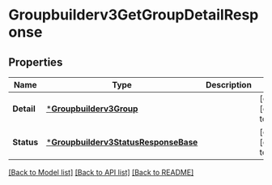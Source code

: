 # Groupbuilderv3GetGroupDetailResponse

## Properties
Name | Type | Description | Notes
------------ | ------------- | ------------- | -------------
**Detail** | [***Groupbuilderv3Group**](groupbuilderv3Group.md) |  | [optional] [default to null]
**Status** | [***Groupbuilderv3StatusResponseBase**](groupbuilderv3StatusResponseBase.md) |  | [optional] [default to null]

[[Back to Model list]](../README.md#documentation-for-models) [[Back to API list]](../README.md#documentation-for-api-endpoints) [[Back to README]](../README.md)

